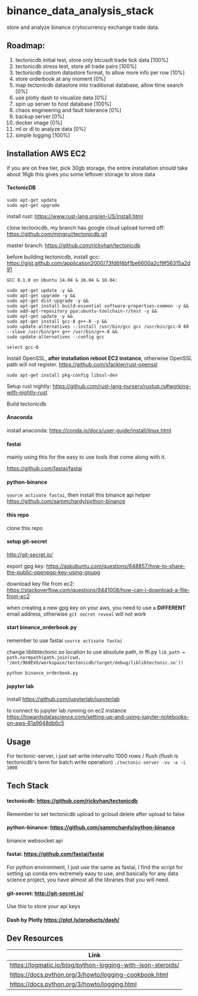 # binance_data_analysis_stack
store and analyze binance crytocurrency exchange trade data.

## Roadmap:
1. tectonicdb initial test, store only btcusdt trade tick data [100%]
2. tectonicdb stress test, store all trade pairs [100%]
3. tectonicdb custom datastore format, to allow more info per row [10%]
4. store orderbook at any moment [0%]
5. map tectonicdb datastore into traditional database, allow time search [0%]
6. use plotly dash to visualize data [0%]
7. spin up server to host database [100%]
8. chaos engineering and fault tolerance [0%]
9. backup server [0%]
10. docker image [0%]
11. ml or dl to analyze data [0%]
12. simple logging [100%]

## Installation AWS EC2
if you are on free tier, pick 30gb storage, the entire installation should take about 16gb
this gives you some leftover storage to store data
#### TectonicDB
```
sudo apt-get update
sudo apt-get upgrade
```
install rust: 
https://www.rust-lang.org/en-US/install.html

clone tectonicdb, my branch has google cloud upload turned off: 
https://github.com/mingrui/tectonicdb.git

master branch: https://github.com/rickyhan/tectonicdb

before building tectonicdb, install gcc: 
https://gist.github.com/application2000/73fd6f4bf1be6600a2cf9f56315a2d91
```
GCC 8.1.0 on Ubuntu 14.04 & 16.04 & 18.04:

sudo apt-get update -y && 
sudo apt-get upgrade -y && 
sudo apt-get dist-upgrade -y && 
sudo apt-get install build-essential software-properties-common -y && 
sudo add-apt-repository ppa:ubuntu-toolchain-r/test -y && 
sudo apt-get update -y && 
sudo apt-get install gcc-8 g++-8 -y && 
sudo update-alternatives --install /usr/bin/gcc gcc /usr/bin/gcc-8 60 --slave /usr/bin/g++ g++ /usr/bin/g++-8 && 
sudo update-alternatives --config gcc

select gcc-8
```

Install OpenSSL, **after installation reboot EC2 instance**, otherwise OpenSSL path will not register.
https://github.com/sfackler/rust-openssl
```
sudo apt-get install pkg-config libssl-dev
```

Setup rust nightly: https://github.com/rust-lang-nursery/rustup.rs#working-with-nightly-rust

Build tectonicdb

#### Anaconda
install anaconda: https://conda.io/docs/user-guide/install/linux.html

#### fastai
mainly using this for the easy to use tools that come along with it.

https://github.com/fastai/fastai

#### python-binance
`source activate fastai`, then install this binance api helper
https://github.com/sammchardy/python-binance

#### this repo
clone this repo

#### setup git-secret
http://git-secret.io/

export gpg key: https://askubuntu.com/questions/648857/how-to-share-the-public-openpgp-key-using-gnupg

download key file from ec2: https://stackoverflow.com/questions/9441008/how-can-i-download-a-file-from-ec2

when creating a new gpg key on your aws, you need to use a **DIFFERENT** email address, otherwise `git secret reveal` will not work

#### start binance_orderbook.py
remember to use fastai
`source activate fastai`

change liblibtectonic.so location to use absolute path, in ffi.py
`lib_path = path.normpath(path.join(cwd, '/mnt/960EVO/workspace/tectonicdb/target/debug/liblibtectonic.so'))`

`python binance_orderbook.py`

#### jupyter lab
install
https://github.com/jupyterlab/jupyterlab

to connect to jupyter lab running on ec2 instance
https://towardsdatascience.com/setting-up-and-using-jupyter-notebooks-on-aws-61a9648db6c5

## Usage

For tectonic-server, i just set write intervalto 1000 rows / flush
(flush is tectonicdb's term for batch write operation)
`./tectonic-server -vv -a -i 1000`



## Tech Stack

#### tectonicdb: https://github.com/rickyhan/tectonicdb
Remember to set tectonicdb upload to gcloud delete after upload to false

#### python-binance: https://github.com/sammchardy/python-binance
binance websocket api

#### fastai: https://github.com/fastai/fastai
For python environment, I just use the same as fastai, I find the script for setting up conda env extremely easy to use, and basically for any data science project, you have almost all the libraries that you will need.

#### git-secret: http://git-secret.io/
Use this to store your api keys

#### Dash by Plotly https://plot.ly/products/dash/

## Dev Resources

| Link |
| ----- |
| https://logmatic.io/blog/python-logging-with-json-steroids/ |
| https://docs.python.org/3/howto/logging-cookbook.html |
| https://docs.python.org/3/howto/logging.html |
